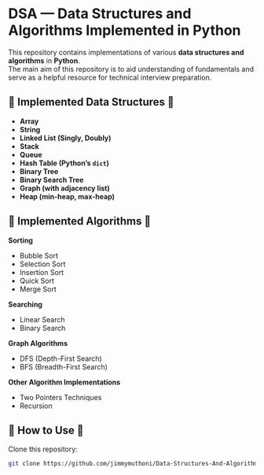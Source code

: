# DSA — Data Structures and Algorithms Implemented in Python

This repository contains implementations of various **data structures and algorithms** in **Python**.  
The main aim of this repository is to aid understanding of fundamentals and serve as a helpful resource for technical interview preparation.

## 🔹 Implemented Data Structures 🔹

- **Array**
- **String**
- **Linked List (Singly, Doubly)**
- **Stack**
- **Queue**
- **Hash Table (Python’s `dict`)**
- **Binary Tree**
- **Binary Search Tree**
- **Graph (with adjacency list)**
- **Heap (min-heap, max-heap)**

## 🔹 Implemented Algorithms 🔹

 **Sorting**  
- Bubble Sort
- Selection Sort
- Insertion Sort
- Quick Sort
- Merge Sort

 **Searching**  
- Linear Search
- Binary Search

**Graph Algorithms**  
- DFS (Depth-First Search)
- BFS (Breadth-First Search)

 **Other Algorithm Implementations**  
- Two Pointers Techniques
- Recursion

## 🔹 How to Use 🔹

Clone this repository:

```bash
git clone https://github.com/jimmymuthoni/Data-Structures-And-Algorithms/dsa.git
